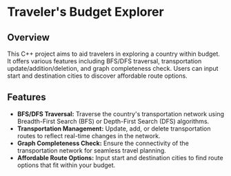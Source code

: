 # **Traveler's Budget Explorer**

## **Overview**

This C++ project aims to aid travelers in exploring a country within budget. It offers various features including BFS/DFS traversal, transportation update/addition/deletion, and graph completeness check. Users can input start and destination cities to discover affordable route options.

## **Features**

- **BFS/DFS Traversal:** Traverse the country's transportation network using Breadth-First Search (BFS) or Depth-First Search (DFS) algorithms.
- **Transportation Management:** Update, add, or delete transportation routes to reflect real-time changes in the network.
- **Graph Completeness Check:** Ensure the connectivity of the transportation network for seamless travel planning.
- **Affordable Route Options:** Input start and destination cities to find route options that fit within your budget.
